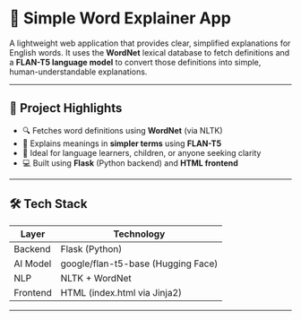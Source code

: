 # 🌟 Simple Word Explainer App

A lightweight web application that provides clear, simplified explanations for English words. It uses the **WordNet** lexical database to fetch definitions and a **FLAN-T5 language model** to convert those definitions into simple, human-understandable explanations.

---

## 📌 Project Highlights

- 🔍 Fetches word definitions using **WordNet** (via NLTK)
- 🤖 Explains meanings in **simpler terms** using **FLAN-T5**
- 🧠 Ideal for language learners, children, or anyone seeking clarity
- 💻 Built using **Flask** (Python backend) and **HTML frontend**

---

## 🛠️ Tech Stack

| Layer       | Technology                            |
|-------------|----------------------------------------|
| Backend     | Flask (Python)                         |
| AI Model    | google/flan-t5-base (Hugging Face)     |
| NLP         | NLTK + WordNet                         |
| Frontend    | HTML (index.html via Jinja2)           |

---



